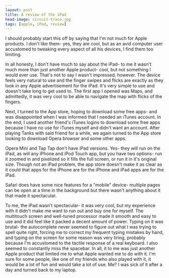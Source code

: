 ```yaml
---
layout: post
title: A review of the iPad
head-image: circuit-trace.jpg
tags: [apple, iPad, review]
---
```


I should probably start this off by saying that I'm not much for Apple
products. I don't like them- yes, they are cool, but as an avid computer
user accustomed to tweaking every aspect of all his devices, I find them
too limiting.

In all honesty, I don't have much to say about the iPad- to me it wasn't
much more than just another Apple product- cool, but not something I
would ever use. That's not to say I wasn't impressed, however. The
device feels very natural to use and the finger swipes and flicks are
exactly as they look in any Apple advertisement for the iPad. It's very
simple to use and doesn't take long to get used to. The first app I
opened was Maps, and admittedly, it was very cool to be able to navigate
the map with flicks of the fingers.

Next, I turned to the App store, hoping to download some free apps- and
was disappointed when I was informed that I needed an iTunes account. In
the end, I used another friend's iTunes logins to download some free
apps because I have no use for iTunes myself and didn't want an account.
After playing Tanks with said friend for a while, we again turned to the
App store looking to download Opera browser and some other apps.

Opera Mini and Tap Tap don't have iPad versions. Yes- they will run on
the iPad, as will any iPhone and iPod Touch app, but you have two
options- run it zoomed in and pixelized so it fills the full screen, or
run it in it's original size. Though not an iPad problem, the app store
doesn't make it as clear as it could that apps for the iPhone are for
the iPhone and iPad apps are for the iPad.

Safari does have some nice features for a "mobile" device- multiple
pages can be open at a time in the background but there wasn't anything
about it that made it spectacular.

To me, the iPad wasn't spectacular- it was very cool, but my experience
with it didn't make me want to run out and buy one for myself. The
multitouch screen and well-tuned processor made it smooth and easy to
use and it did feel like it packed a decent amount of power. Typing on
it was brutal- the autocomplete never seemed to figure out what I was
trying to spell quite right, forcing me to correct my frequent typing
mistakes by hand, and typing on the screen for some reason was very
tiring, probably because I'm accustomed to the tactile response of a
real keyboard. I also seemed to constantly miss the spacebar. In all, it
to me was just another Apple product that limited me to what Apple
wanted me to do with it. I'm sure for some people, like one of my
friends who also played with it, it would be a lot of fun and would take
a lot of use. Me? I was sick of it after a day and turned back to my
laptop.
